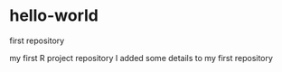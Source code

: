 # hello-world
first repository

my first R project repository
I added some details to my first repository
